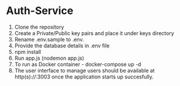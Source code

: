# Auth-Service
1. Clone the repository
2. Create a Private/Public key pairs and place it under keys directory
3. Rename .env.sample to .env.
4. Provide the database details in .env file
5. npm install
6. Run app.js (nodemon app.js)
7. To run as Docker container - docker-compose up -d
8. The user interface to manage users should be available at http(s)://<hostname>:3003 once the application starts up succesfully. 
